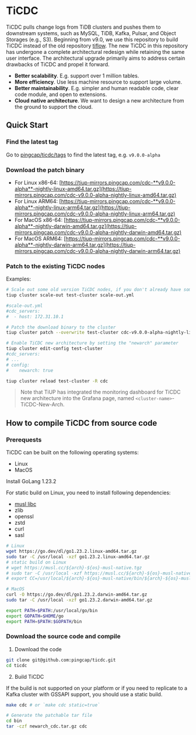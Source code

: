 TiCDC
====
TiCDC pulls change logs from TiDB clusters and pushes them to downstream systems, such as MySQL, TiDB, Kafka, Pulsar, and Object Storages (e.g., S3). Beginning from v9.0, we use this repository to build TiCDC instead of the old repository [tiflow](https://github.com/pingcap/tiflow). The new TiCDC in this repository has undergone a complete architectural redesign while retaining the same user interface. The architectural upgrade primarily aims to address certain drawbacks of TiCDC and propel it forward.

* **Better scalability**. E.g. support over 1 million tables.
* **More efficiency**. Use less machine resource to support large volume.
* **Better maintainability**. E.g. simpler and human readable code, clear code module, and open to extensions.
* **Cloud native architecture**. We want to design a new architecture from the ground to support the cloud.

## Quick Start

### Find the latest tag
Go to [pingcap/ticdc/tags](https://github.com/pingcap/ticdc/tags) to find the latest tag, e.g. `v9.0.0-alpha`

### Download the patch binary
* For Linux x86-64: [https://tiup-mirrors.pingcap.com/cdc-**v9.0.0-alpha**-nightly-linux-amd64.tar.gz](https://tiup-mirrors.pingcap.com/cdc-v9.0.0-alpha-nightly-linux-amd64.tar.gz)
* For Linux ARM64: [https://tiup-mirrors.pingcap.com/cdc-**v9.0.0-alpha**-nightly-linux-arm64.tar.gz](https://tiup-mirrors.pingcap.com/cdc-v9.0.0-alpha-nightly-linux-arm64.tar.gz)
* For MacOS x86-64: [https://tiup-mirrors.pingcap.com/cdc-**v9.0.0-alpha**-nightly-darwin-amd64.tar.gz](https://tiup-mirrors.pingcap.com/cdc-v9.0.0-alpha-nightly-darwin-amd64.tar.gz)
* For MacOS ARM64: [https://tiup-mirrors.pingcap.com/cdc-**v9.0.0-alpha**-nightly-darwin-arm64.tar.gz](https://tiup-mirrors.pingcap.com/cdc-v9.0.0-alpha-nightly-darwin-arm64.tar.gz)

### Patch to the existing TiCDC nodes
Examples:
```bash
# Scale out some old version TiCDC nodes, if you don't already have some
tiup cluster scale-out test-cluster scale-out.yml

#scale-out.yml
#cdc_servers:
#  - host: 172.31.10.1

# Patch the download binary to the cluster
tiup cluster patch --overwrite test-cluster cdc-v9.0.0-alpha-nightly-linux-amd64.tar.gz -R cdc

# Enable TiCDC new architecture by setting the "newarch" parameter
tiup cluster edit-config test-cluster
#cdc_servers:
# ...
# config:
#    newarch: true

tiup cluster reload test-cluster -R cdc
```

> Note that TiUP has integrated the monitoring dashboard for TiCDC new architecture into the Grafana page, named `<cluster-name>`-TiCDC-New-Arch. 

## How to compile TiCDC from source code

### Prerequests
TiCDC can be built on the following operating systems:

* Linux
* MacOS


Install GoLang 1.23.2  

For static build on Linux, you need to install following dependencies:
 * [musl libc](https://musl.cc/#binaries)
 * zlib
 * openssl
 * zstd
 * curl
 * sasl

```bash
# Linux
wget https://go.dev/dl/go1.23.2.linux-amd64.tar.gz
sudo tar -C /usr/local -xzf go1.23.2.linux-amd64.tar.gz
# static build on Linux
# wget https://musl.cc/${arch}-${os}-musl-native.tgz 
# sudo tar -C /usr/local -xzf https://musl.cc/${arch}-${os}-musl-native.tgz
# export CC=/usr/local/${arch}-${os}-musl-native/bin/${arch}-${os}-musl-gcc

# MacOS
curl -O https://go.dev/dl/go1.23.2.darwin-amd64.tar.gz
sudo tar -C /usr/local -xzf go1.23.2.darwin-amd64.tar.gz

export PATH=$PATH:/usr/local/go/bin
export GOPATH=$HOME/go
export PATH=$PATH:$GOPATH/bin
```

### Download the source code and compile

1. Download the code
```bash
git clone git@github.com:pingcap/ticdc.git
cd ticdc
```

2. Build TiCDC

If the build is not supported on your platform or if you need to replicate to a Kafka cluster with GSSAPI support, you should use a static build.
```bash
make cdc # or `make cdc static=true`

# Generate the patchable tar file
cd bin
tar -czf newarch_cdc.tar.gz cdc
```